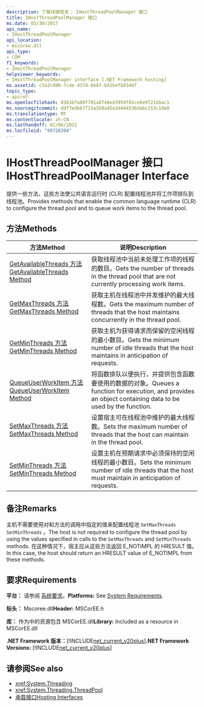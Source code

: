 ```yaml
---
description: 了解详细信息： IHostThreadPoolManager 接口
title: IHostThreadPoolManager 接口
ms.date: 03/30/2017
api_name:
- IHostThreadPoolManager
api_location:
- mscoree.dll
api_type:
- COM
f1_keywords:
- IHostThreadPoolManager
helpviewer_keywords:
- IHostThreadPoolManager interface [.NET Framework hosting]
ms.assetid: c3a2cd90-7c4e-4374-bb87-b41befb8344f
topic_type:
- apiref
ms.openlocfilehash: 0361b7a08f781a8748e43959f65ce0e9f21bbac1
ms.sourcegitcommit: ddf7edb67715a5b9a45e3dd44536dabc153c1de0
ms.translationtype: MT
ms.contentlocale: zh-CN
ms.lasthandoff: 02/06/2021
ms.locfileid: "99728394"
---
```

# <a name="ihostthreadpoolmanager-interface"></a><span data-ttu-id="25e17-103">IHostThreadPoolManager 接口</span><span class="sxs-lookup"><span data-stu-id="25e17-103">IHostThreadPoolManager Interface</span></span>

<span data-ttu-id="25e17-104">提供一些方法，这些方法使公共语言运行时 (CLR) 配置线程池并将工作项排队到线程池。</span><span class="sxs-lookup"><span data-stu-id="25e17-104">Provides methods that enable the common language runtime (CLR) to configure the thread pool and to queue work items to the thread pool.</span></span>  
  
## <a name="methods"></a><span data-ttu-id="25e17-105">方法</span><span class="sxs-lookup"><span data-stu-id="25e17-105">Methods</span></span>  
  
|<span data-ttu-id="25e17-106">方法</span><span class="sxs-lookup"><span data-stu-id="25e17-106">Method</span></span>|<span data-ttu-id="25e17-107">说明</span><span class="sxs-lookup"><span data-stu-id="25e17-107">Description</span></span>|  
|------------|-----------------|  
|[<span data-ttu-id="25e17-108">GetAvailableThreads 方法</span><span class="sxs-lookup"><span data-stu-id="25e17-108">GetAvailableThreads Method</span></span>](ihostthreadpoolmanager-getavailablethreads-method.md)|<span data-ttu-id="25e17-109">获取线程池中当前未处理工作项的线程的数目。</span><span class="sxs-lookup"><span data-stu-id="25e17-109">Gets the number of threads in the thread pool that are not currently processing work items.</span></span>|  
|[<span data-ttu-id="25e17-110">GetMaxThreads 方法</span><span class="sxs-lookup"><span data-stu-id="25e17-110">GetMaxThreads Method</span></span>](ihostthreadpoolmanager-getmaxthreads-method.md)|<span data-ttu-id="25e17-111">获取主机在线程池中并发维护的最大线程数。</span><span class="sxs-lookup"><span data-stu-id="25e17-111">Gets the maximum number of threads that the host maintains concurrently in the thread pool.</span></span>|  
|[<span data-ttu-id="25e17-112">GetMinThreads 方法</span><span class="sxs-lookup"><span data-stu-id="25e17-112">GetMinThreads Method</span></span>](ihostthreadpoolmanager-getminthreads-method.md)|<span data-ttu-id="25e17-113">获取主机为获得请求而保留的空闲线程的最小数目。</span><span class="sxs-lookup"><span data-stu-id="25e17-113">Gets the minimum number of idle threads that the host maintains in anticipation of requests.</span></span>|  
|[<span data-ttu-id="25e17-114">QueueUserWorkItem 方法</span><span class="sxs-lookup"><span data-stu-id="25e17-114">QueueUserWorkItem Method</span></span>](ihostthreadpoolmanager-queueuserworkitem-method.md)|<span data-ttu-id="25e17-115">将函数排队以便执行，并提供包含函数要使用的数据的对象。</span><span class="sxs-lookup"><span data-stu-id="25e17-115">Queues a function for execution, and provides an object containing data to be used by the function.</span></span>|  
|[<span data-ttu-id="25e17-116">SetMaxThreads 方法</span><span class="sxs-lookup"><span data-stu-id="25e17-116">SetMaxThreads Method</span></span>](ihostthreadpoolmanager-setmaxthreads-method.md)|<span data-ttu-id="25e17-117">设置宿主可在线程池中维护的最大线程数。</span><span class="sxs-lookup"><span data-stu-id="25e17-117">Sets the maximum number of threads that the host can maintain in the thread pool.</span></span>|  
|[<span data-ttu-id="25e17-118">SetMinThreads 方法</span><span class="sxs-lookup"><span data-stu-id="25e17-118">SetMinThreads Method</span></span>](ihostthreadpoolmanager-setminthreads-method.md)|<span data-ttu-id="25e17-119">设置主机在预期请求中必须保持的空闲线程的最小数目。</span><span class="sxs-lookup"><span data-stu-id="25e17-119">Sets the minimum number of idle threads that the host must maintain in anticipation of requests.</span></span>|  
  
## <a name="remarks"></a><span data-ttu-id="25e17-120">备注</span><span class="sxs-lookup"><span data-stu-id="25e17-120">Remarks</span></span>  

 <span data-ttu-id="25e17-121">主机不需要使用对和方法的调用中指定的值来配置线程池 `SetMaxThreads` `SetMinThreads` 。</span><span class="sxs-lookup"><span data-stu-id="25e17-121">The host is not required to configure the thread pool by using the values specified in calls to the `SetMaxThreads` and `SetMinThreads` methods.</span></span> <span data-ttu-id="25e17-122">在这种情况下，宿主应从这些方法返回 E_NOTIMPL 的 HRESULT 值。</span><span class="sxs-lookup"><span data-stu-id="25e17-122">In this case, the host should return an HRESULT value of E_NOTIMPL from these methods.</span></span>  
  
## <a name="requirements"></a><span data-ttu-id="25e17-123">要求</span><span class="sxs-lookup"><span data-stu-id="25e17-123">Requirements</span></span>  

 <span data-ttu-id="25e17-124">**平台：** 请参阅 [系统要求](../../get-started/system-requirements.md)。</span><span class="sxs-lookup"><span data-stu-id="25e17-124">**Platforms:** See [System Requirements](../../get-started/system-requirements.md).</span></span>  
  
 <span data-ttu-id="25e17-125">**标头：** Mscoree.dll</span><span class="sxs-lookup"><span data-stu-id="25e17-125">**Header:** MSCorEE.h</span></span>  
  
 <span data-ttu-id="25e17-126">**库：** 作为中的资源包含 MSCorEE.dll</span><span class="sxs-lookup"><span data-stu-id="25e17-126">**Library:** Included as a resource in MSCorEE.dll</span></span>  
  
 <span data-ttu-id="25e17-127">**.NET Framework 版本：**[!INCLUDE[net_current_v20plus](../../../../includes/net-current-v20plus-md.md)]</span><span class="sxs-lookup"><span data-stu-id="25e17-127">**.NET Framework Versions:** [!INCLUDE[net_current_v20plus](../../../../includes/net-current-v20plus-md.md)]</span></span>  
  
## <a name="see-also"></a><span data-ttu-id="25e17-128">请参阅</span><span class="sxs-lookup"><span data-stu-id="25e17-128">See also</span></span>

- <xref:System.Threading>
- <xref:System.Threading.ThreadPool>
- [<span data-ttu-id="25e17-129">承载接口</span><span class="sxs-lookup"><span data-stu-id="25e17-129">Hosting Interfaces</span></span>](hosting-interfaces.md)
